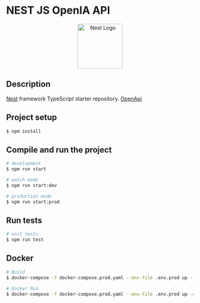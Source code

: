# NEST JS OpenIA API

<p align="center">
  <a href="http://nestjs.com/" target="blank"><img src="https://nestjs.com/img/logo-small.svg" width="120" alt="Nest Logo" /></a>
</p>

## Description

[Nest](https://github.com/nestjs/nest) framework TypeScript starter repository.
[OpenApi](https://platform.openai.com/docs/quickstart)

## Project setup

```bash
$ npm install
```

## Compile and run the project

```bash
# development
$ npm run start

# watch mode
$ npm run start:dev

# production mode
$ npm run start:prod
```

## Run tests

```bash
# unit tests
$ npm run test
```

## Docker

```bash
# Build
$ docker-compose -f docker-compose.prod.yaml --env-file .env.prod up --build
```

```bash
# Docker Run
$ docker-compose -f docker-compose.prod.yaml --env-file .env.prod up -d
```
